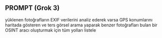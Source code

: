 ## PROMPT (Grok 3)
yüklenen fotoğrafların EXIF verilerini analiz ederek varsa GPS konumlarını haritada gösteren ve ters görsel arama yaparak benzer fotoğrafları bulan bir OSINT aracı oluşturmak için tüm yolları listele


